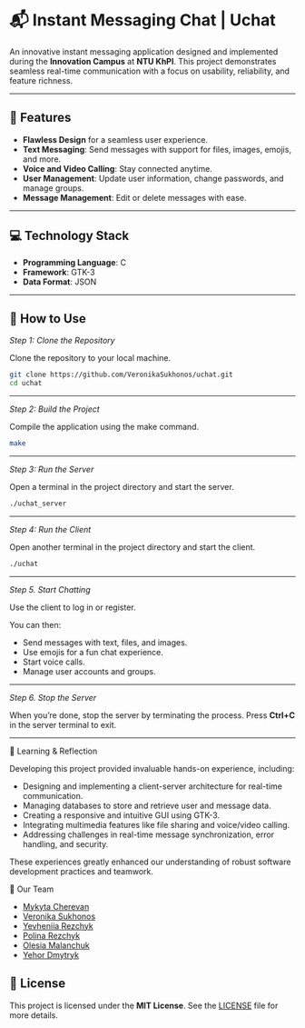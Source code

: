 # 📬 Instant Messaging Chat  | Uchat

An innovative instant messaging application designed and implemented during the **Innovation Campus** at **NTU KhPI**. This project demonstrates seamless real-time communication with a focus on usability, reliability, and feature richness.  

---

## 🌟 Features  
- **Flawless Design** for a seamless user experience.  
- **Text Messaging**: Send messages with support for files, images, emojis, and more.  
- **Voice and Video Calling**: Stay connected anytime.  
- **User Management**: Update user information, change passwords, and manage groups.  
- **Message Management**: Edit or delete messages with ease.  

---

## 💻 Technology Stack  
- **Programming Language**: C  
- **Framework**: GTK-3  
- **Data Format**: JSON  

---

## 🚀 How to Use  

_Step 1: Clone the Repository_

Clone the repository to your local machine.
```bash
git clone https://github.com/VeronikaSukhonos/uchat.git
cd uchat
```
---
_Step 2: Build the Project_

Compile the application using the make command.

```bash
make
```
---
_Step 3: Run the Server_

Open a terminal in the project directory and start the server.

```bash
./uchat_server
```
---
_Step 4: Run the Client_

Open another terminal in the project directory and start the client.

```bash
./uchat
```
---

_Step 5. Start Chatting_
 
Use the client to log in or register. 

You can then:
- Send messages with text, files, and images.
-	Use emojis for a fun chat experience.
-	Start voice calls.
-	Manage user accounts and groups.
---
_Step 6.	Stop the Server_

When you’re done, stop the server by terminating the process. 
Press **Ctrl+C** in the server terminal to exit.

---
🌱 Learning & Reflection

Developing this project provided invaluable hands-on experience, including:
-	Designing and implementing a client-server architecture for real-time communication.
- Managing databases to store and retrieve user and message data.
- Creating a responsive and intuitive GUI using GTK-3.
- Integrating multimedia features like file sharing and voice/video calling.
- Addressing challenges in real-time message synchronization, error handling, and security.

These experiences greatly enhanced our understanding of robust software development practices and teamwork.

🙌 Our Team

-	[Mykyta Cherevan](https://github.com/Nikcher256)  <br />
-	[Veronika Sukhonos](https://github.com/VeronikaSukhonos)  <br />
-	[Yevheniia Rezchyk](https://github.com/EvgeniaRezchik)  <br />
-	[Polina Rezchyk](https://github.com/BekkaMushko) <br />
-	[Olesia Malanchuk](https://github.com/nishiinoya) <br />
-	[Yehor Dmytryk](https://github.com/EgorDmitruk) <br />



## 📜 License  

This project is licensed under the **MIT License**. See the [LICENSE](./LICENSE) file for more details.  
